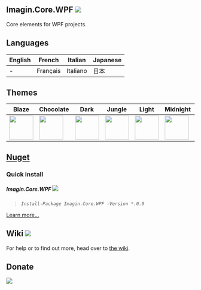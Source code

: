 ﻿Imagin.Core.WPF ![](https://img.shields.io/badge/style-7.1-blue.svg?style=flat&label=Version)
---
Core elements for WPF projects.

Languages
---
English | French | Italian | Japanese |
-|-|-|-|
\- | Français | Italiano | 日本 |

Themes
---
Blaze | Chocolate | Dark | Jungle | Light | Midnight | Violet |
-|-|-|-|-|-|-|
<img src="https://github.com/imagin-tech/Core.WPF/blob/main/Themes/Blaze.png?raw=true" width="64" /> | <img src="https://github.com/imagin-tech/Core.WPF/blob/main/Themes/Chocolate.png?raw=true" width="64" /> | <img src="https://github.com/imagin-tech/Core.WPF/blob/main/Themes/Dark.png?raw=true" width="64" /> | <img src="https://github.com/imagin-tech/Core.WPF/blob/main/Themes/Jungle.png?raw=true" width="64" /> | <img src="https://github.com/imagin-tech/Core.WPF/blob/main/Themes/Light.png?raw=true" width="64" /> | <img src="https://github.com/imagin-tech/Core.WPF/blob/main/Themes/Midnight.png?raw=true" width="64" /> | <img src="https://github.com/imagin-tech/Core.WPF/blob/main/Themes/Violet.png?raw=true" width="64" />


[Nuget](https://www.nuget.org/packages/Imagin.Core.WPF/)
---
### Quick install
##### Imagin.Core.WPF ![](https://img.shields.io/badge/style-Coming%20soon!-red.svg?style=flat&label=)
> _`Install-Package Imagin.Core.WPF -Version *.0.0`_

[Learn more...](https://github.com/imagin-tech/Core.WPF/wiki)

Wiki ![](https://img.shields.io/badge/style-Coming%20soon!-red.svg?style=flat&label=)
---
For help or to find out more, head over to [the wiki](https://github.com/imagin-tech/Core.WPF/wiki).

Donate
---
[![](https://www.paypalobjects.com/en_US/i/btn/btn_donateCC_LG.gif)](https://www.paypal.com/cgi-bin/webscr?cmd=_s-xclick&hosted_button_id=AJJG6PWLBYQNG)